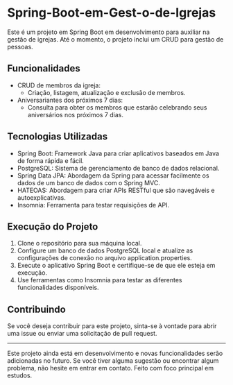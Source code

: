 # Spring-Boot-em-Gest-o-de-Igrejas

Este é um projeto em Spring Boot em desenvolvimento para auxiliar na gestão de igrejas. Até o momento, o projeto inclui um CRUD para gestão de pessoas.

## Funcionalidades

- CRUD de membros da igreja:
  - Criação, listagem, atualização e exclusão de membros.
- Aniversariantes dos próximos 7 dias:
  - Consulta para obter os membros que estarão celebrando seus aniversários nos próximos 7 dias.

## Tecnologias Utilizadas

- Spring Boot: Framework Java para criar aplicativos baseados em Java de forma rápida e fácil.
- PostgreSQL: Sistema de gerenciamento de banco de dados relacional.
- Spring Data JPA: Abordagem da Spring para acessar facilmente os dados de um banco de dados com o Spring MVC.
- HATEOAS: Abordagem para criar APIs RESTful que são navegáveis e autoexplicativas.
- Insomnia: Ferramenta para testar requisições de API.

## Execução do Projeto

1. Clone o repositório para sua máquina local.
2. Configure um banco de dados PostgreSQL local e atualize as configurações de conexão no arquivo application.properties.
3. Execute o aplicativo Spring Boot e certifique-se de que ele esteja em execução.
4. Use ferramentas como Insomnia para testar as diferentes funcionalidades disponíveis.

## Contribuindo

Se você deseja contribuir para este projeto, sinta-se à vontade para abrir uma issue ou enviar uma solicitação de pull request.

---

Este projeto ainda está em desenvolvimento e novas funcionalidades serão adicionadas no futuro. Se você tiver alguma sugestão ou encontrar algum problema, não hesite em entrar em contato.
Feito com foco principal em estudos.

